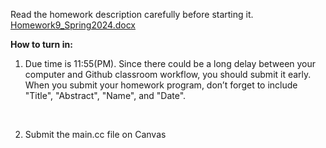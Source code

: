 Read the homework description carefully before starting it. <br>
[Homework9_Spring2024.docx](https://github.com/rampurgeCSUMB/hw8_1_C_TEMPLATE/files/15044760/Homework9_Spring2024.docx)








<strong>How to turn in:</strong>

1. Due time is 11:55(PM). Since there could be a long delay between your computer and Github classroom workflow, you should submit it early. <br>
When you submit your homework program, don’t forget to include "Title", "Abstract", "Name", and "Date". <br>
<br>

2. Submit the main.cc file on Canvas
